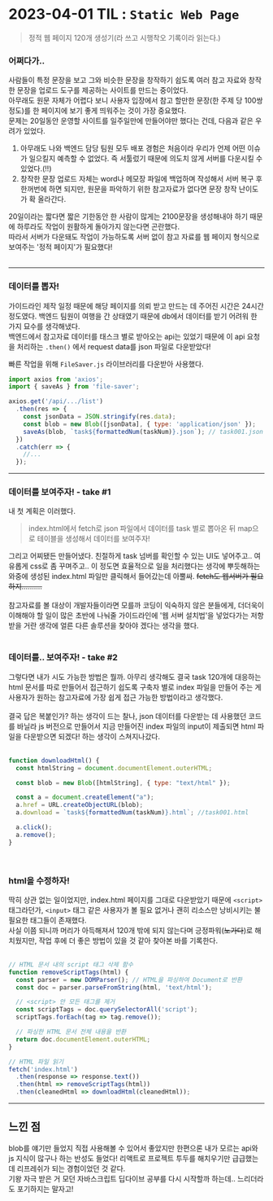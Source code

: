 # 2023-04-01 TIL : `Static Web Page`
> 정적 웹 페이지 120개 생성기(라 쓰고 시행착오 기록이라 읽는다.)

### 어쩌다가..
사람들이 특정 문장을 보고 그와 비슷한 문장을 창작하기 쉽도록 여러 참고 자료와 창작한 문장을 업로드 도구를 제공하는 사이트를 만드는 중이었다. <br> 아무래도 원문 자체가 어렵다 보니 사용자 입장에서 참고 할만한 문장(한 주제 당 100쌍 정도)를 한 페이지에 보기 좋게 띄워주는 것이 가장 중요했다. <br> 문제는 20일동안 운영할 사이트를 일주일만에 만들어야만 했다는 건데, 다음과 같은 우려가 있었다.
1. 아무래도 나와 백엔드 담당 팀원 모두 배포 경험은 처음이라 우리가 언제 어떤 이슈가 일으킬지 예측할 수 없었다. 즉 서툴렀기 때문에 의도치 않게 서버를 다운시킬 수 있었다.(!!)
2. 창작한 문장 업로드 자체는 word나 메모장 파일에 백업하며 작성해서 서버 복구 후 한꺼번에 하면 되지만, 원문을 파악하기 위한 참고자료가 없다면 문장 창작 난이도가 확 올라간다.

20일이라는 짧다면 짧은 기한동안 한 사람이 많게는 2100문장을 생성해내야 하기 때문에 하루라도 작업이 원활하게 돌아가지 않는다면 곤란했다.<br>
따라서 서버가 다운돼도 작업이 가능하도록 서버 없이 참고 자료를 웹 페이지 형식으로 보여주는 '정적 페이지'가 필요했다!
<br><br>

***

### 데이터를 뽑자!
가이드라인 제작 일정 때문에 해당 페이지를 의뢰 받고 만드는 데 주어진 시간은 24시간 정도였다. 백엔드 팀원이 여행을 간 상태였기 때문에 db에서 데이터를 받기 어려워 한 가지 묘수를 생각해냈다.<br>
백엔드에서 참고자료 데이터를 태스크 별로 받아오는 api는 있었기 때문에 이 api 요청을 처리하는 `.then()` 에서 request data를 json 파일로 다운받았다!<br>

빠른 작업을 위해 `FileSaver.js` 라이브러리를 다운받아 사용했다.
```jsx
import axios from 'axios';
import { saveAs } from 'file-saver';

axios.get('/api/.../list')
  .then(res => {
    const jsonData = JSON.stringify(res.data);
    const blob = new Blob([jsonData], { type: 'application/json' });
    saveAs(blob, `task${formattedNum(taskNum)}.json`); // task001.json
  })
  .catch(err => {
    //...
  });
```

***

### 데이터를 보여주자! - take #1
내 첫 계획은 이러했다.
> index.html에서 fetch로 json 파일에서 데이터를 task 별로 뽑아온 뒤 
> map으로 테이블을 생성해서 데이터를 보여주자!

그리고 어찌됐든 만들어냈다. 친절하게 task 넘버를 확인할 수 있는 UI도 넣어주고.. 여유롭게 css로 좀 꾸며주고.. 이 정도면 효율적으로 일을 처리했다는 생각에 뿌듯해하는 와중에 생성된 index.html 파일만 클릭해서 들어갔는데 아뿔싸.  ~~fetch도 웹서버가 필요하지..........~~<br><br>
참고자료를 볼 대상이 개발자들이라면 모를까 코딩이 익숙하지 않은 분들에게, 더더욱이 이해해야 할 일이 많은 초반에 나눠줄 가이드라인에 '웹 서버 설치법'을 넣었다가는 저항받을 거란 생각에 얼른 다른 솔루션을 찾아야 겠다는 생각을 했다.<br><br>

### 데이터를.. 보여주자! - take #2
그렇다면 내가 시도 가능한 방법은 뭘까. 아무리 생각해도 결국 task 120개에 대응하는 html 문서를 따로 만들어서 접근하기 쉽도록 구축자 별로 index 파일을 만들어 주는 게 사용자가 원하는 참고자료에 가장 쉽게 접근 가능한 방법이라고 생각했다. <br><br>
결국 답은 복붙인가? 하는 생각이 드는 찰나, json 데이터를 다운받는 데 사용했던 코드를 바닐라 js 버전으로 만들어서 지금 만들어진 index 파일의 input이 제출되면 html 파일을 다운받으면 되겠다! 하는 생각이 스쳐지나갔다.<br><br>
```js
function downloadHtml() {
  const htmlString = document.documentElement.outerHTML;

  const blob = new Blob([htmlString], { type: "text/html" });

  const a = document.createElement("a");
  a.href = URL.createObjectURL(blob);
  a.download = `task${formattedNum(taskNum)}.html`; //task001.html

  a.click();
  a.remove();
}

```
<br>

### html을 수정하자!
딱히 상관 없는 일이었지만, index.html 페이지를 그대로 다운받았기 때문에 `<script>` 태그라던가, `<input>` 태그 같은 사용자가 볼 필요 없거나 괜히 리소스만 낭비시키는 불필요한 태그들이 존재했다.<br>
사실 이쯤 되니까 머리가 아득해져서 120개 밖에 되지 않는다며 긍정파워(~~노가다~~)로 해치웠지만, 작업 후에 더 좋은 방법이 있을 것 같아 찾아본 바를 기록한다.<br><br>
```js
// HTML 문서 내의 script 태그 삭제 함수
function removeScriptTags(html) {
  const parser = new DOMParser(); // HTML을 파싱하여 Document로 반환
  const doc = parser.parseFromString(html, 'text/html');

  // <script> 안 모든 태그를 제거
  const scriptTags = doc.querySelectorAll('script');
  scriptTags.forEach(tag => tag.remove()); 

  // 파싱한 HTML 문서 전체 내용을 반환
  return doc.documentElement.outerHTML;
}

// HTML 파일 읽기
fetch('index.html')
  .then(response => response.text())
  .then(html => removeScriptTags(html))
  .then(cleanedHtml => downloadHtml(cleanedHtml));
```
***

## 느낀 점
blob를 얘기만 들었지 직접 사용해볼 수 있어서 좋았지만 한편으론 내가 모르는 api와 js 지식이 많구나 하는 반성도 들었다! 리액트로 프로젝트 투두를 해치우기만 급급했는데 리프레쉬가 되는 경험이었던 것 같다. <br>
기왕 자극 받은 거 모던 자바스크립트 딥다이브 공부를 다시 시작할까 하는데.. 느리더라도 포기하지는 말자고!
